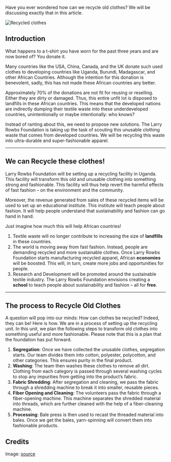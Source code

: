 Have you ever wondered how can we recycle old clothes? We will be discussing exactly that in this article.

![Recycled clothes](https://iili.io/H8mfxQ1.png)

## Introduction

What happens to a t-shirt you have worn for the past three years and are now bored of? You donate it.

Many countries like the USA, China, Canada, and the UK donate such used clothes to developing countries like Uganda, Burundi, Madagascar, and other African Countries. Although the intention for this donation is benevolent, sadly, this has not made these African countries any better.

Approximately 70% of the donations are not fit for reusing or reselling. Either they are dirty or damaged. Thus, this entire unfit lot is disposed to landfills in these African countries. This means that the developed nations are indirectly dumping their textile waste into these underdeveloped countries, unintentionally or maybe intentionally: who knows?

Instead of ranting about this, we need to propose new solutions. The Larry Rowbs Foundation is taking up the task of scouting this unusable clothing waste that comes from developed countries. We will be recycling this waste into ultra-durable and super-fashionable apparel.

---

## We can Recycle these clothes!

Larry Rowbs Foundation will be setting up a recycling facility in Uganda. This facility will transform this old and unusable clothing into something strong and fashionable. This facility will thus help revert the harmful effects of fast fashion – on the environment and the community.

Moreover, the revenue generated from sales of these recycled items will be used to set up an educational institute. This institute will teach people about fashion. It will help people understand that sustainability and fashion can go hand in hand.

Just imagine how much this will help African countries!

1. Textile waste will no longer contribute to increasing the size of **landfills** in these countries.
2. The world is moving away from fast fashion. Instead, people are demanding recycled and more sustainable clothes. Once Larry Rowbs Foundation starts manufacturing recycled apparel, African **economies** will be boosted. This will, in turn, create more jobs and opportunities for people.
3. Research and Development will be promoted around the sustainable textile industry. The Larry Rowbs Foundation envisions creating a **school** to teach people about sustainability and fashion – all for **free**.

---

## The process to Recycle Old Clothes

A question will pop into our minds: How can clothes be recycled? Indeed, they can be! Here is how. We are in a process of setting up the recycling unit. In this unit, we plan the following steps to transform old clothes into something useful and more fashionable. Please note that this is a plan that the foundation has put forward.

1. **Segregation**: Once we have collected the unusable clothes, segregation starts. Our team divides them into cotton, polyester, polycotton, and other categories. This ensures purity in the final product.
2. **Washing**: The team then washes these clothes to remove all dirt. Clothing from each category is passed through several washing cycles to stop any impurities from getting into the product’s fabric.
3. **Fabric Shredding**: After segregation and cleaning, we pass the fabric through a shredding machine to break it into smaller, reusable pieces.
4. **Fiber Opening and Cleaning**: The volunteers pass the fabric through a fiber-opening machine. This machine separates the shredded material into threads, which are further cleaned with the help of a fiber-cleaning machine.
5. **Processing**: Bale press is then used to recast the threaded material into bales. Once we get the bales, yarn-spinning will convert them into fashionable products.

## Credits

Image: [source](https://fault-magazine.com/)
